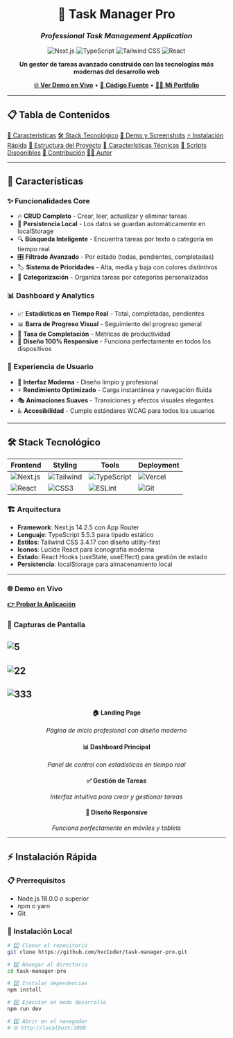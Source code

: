 <div align="center">

# 🚀 Task Manager Pro

### *Professional Task Management Application*

![Next.js](https://img.shields.io/badge/Next.js-14.2.5-black?style=for-the-badge&logo=next.js&logoColor=white)
![TypeScript](https://img.shields.io/badge/TypeScript-5.5.3-3178C6?style=for-the-badge&logo=typescript&logoColor=white)
![Tailwind CSS](https://img.shields.io/badge/Tailwind_CSS-3.4.17-38B2AC?style=for-the-badge&logo=tailwind-css&logoColor=white)
![React](https://img.shields.io/badge/React-18.3.1-61DAFB?style=for-the-badge&logo=react&logoColor=black)

**Un gestor de tareas avanzado construido con las tecnologías más modernas del desarrollo web**

[🌐 **Ver Demo en Vivo**](https://task-manager-1vnzvl6v4-benjaminmillalonc-6594s-projects.vercel.app) • [📂 **Código Fuente**](https://github.com/hxcCoder/task-manager-pro) • [👨‍💻 **Mi Portfolio**](https://github.com/hxcCoder)

---

</div>

## 📋 **Tabla de Contenidos**

[🎯 Características](#-características)
[🛠️ Stack Tecnológico](#️-stack-tecnológico)
[🚀 Demo y Screenshots](#-demo-y-screenshots)
[⚡ Instalación Rápida](#-instalación-rápida)
[📁 Estructura del Proyecto](#-estructura-del-proyecto)
[🎨 Características Técnicas](#-características-técnicas)
[🔧 Scripts Disponibles](#-scripts-disponibles)
[🤝 Contribución](#-contribución)
[👨‍💻 Autor](#-autor)

---

## 🎯 **Características**

### ✨ **Funcionalidades Core**
- 🔥 **CRUD Completo** - Crear, leer, actualizar y eliminar tareas
- 💾 **Persistencia Local** - Los datos se guardan automáticamente en localStorage
- 🔍 **Búsqueda Inteligente** - Encuentra tareas por texto o categoría en tiempo real
- 🎛️ **Filtrado Avanzado** - Por estado (todas, pendientes, completadas)
- 🏷️ **Sistema de Prioridades** - Alta, media y baja con colores distintivos
- 📂 **Categorización** - Organiza tareas por categorías personalizadas

### 📊 **Dashboard y Analytics**
- 📈 **Estadísticas en Tiempo Real** - Total, completadas, pendientes
- 📊 **Barra de Progreso Visual** - Seguimiento del progreso general
- 🎯 **Tasa de Completación** - Métricas de productividad
- 📱 **Diseño 100% Responsive** - Funciona perfectamente en todos los dispositivos

### 🎨 **Experiencia de Usuario**
- 🌟 **Interfaz Moderna** - Diseño limpio y profesional
- ⚡ **Rendimiento Optimizado** - Carga instantánea y navegación fluida
- 🎭 **Animaciones Suaves** - Transiciones y efectos visuales elegantes
- ♿ **Accesibilidad** - Cumple estándares WCAG para todos los usuarios

---

## 🛠️ **Stack Tecnológico**

<div align="center">

| Frontend | Styling | Tools | Deployment |
|----------|---------|-------|------------|
| ![Next.js](https://img.shields.io/badge/Next.js-14.2.5-black?style=flat-square&logo=next.js) | ![Tailwind](https://img.shields.io/badge/Tailwind_CSS-3.4.17-38B2AC?style=flat-square&logo=tailwind-css) | ![TypeScript](https://img.shields.io/badge/TypeScript-5.5.3-3178C6?style=flat-square&logo=typescript) | ![Vercel](https://img.shields.io/badge/Vercel-000000?style=flat-square&logo=vercel) |
| ![React](https://img.shields.io/badge/React-18.3.1-61DAFB?style=flat-square&logo=react) | ![CSS3](https://img.shields.io/badge/CSS3-1572B6?style=flat-square&logo=css3) | ![ESLint](https://img.shields.io/badge/ESLint-4B32C3?style=flat-square&logo=eslint) | ![Git](https://img.shields.io/badge/Git-F05032?style=flat-square&logo=git) |

</div>

### 🏗️ **Arquitectura**
- **Framework**: Next.js 14.2.5 con App Router
- **Lenguaje**: TypeScript 5.5.3 para tipado estático
- **Estilos**: Tailwind CSS 3.4.17 con diseño utility-first
- **Iconos**: Lucide React para iconografía moderna
- **Estado**: React Hooks (useState, useEffect) para gestión de estado
- **Persistencia**: localStorage para almacenamiento local

---

### 🌐 **Demo en Vivo**
**[👉 Probar la Aplicación](https://task-manager-pro-git-main-benjaminmillalonc-6594s-projects.vercel.app)**

### 📸 **Capturas de Pantalla**
![5](https://github.com/user-attachments/assets/05bc1108-745c-432a-9287-f33e7e6d3847)
---
![22](https://github.com/user-attachments/assets/dceb0ce1-4335-4e2b-9689-d82c65a06c6f)
---
![333](https://github.com/user-attachments/assets/04fa5ebd-9cca-48e2-a83f-d52a9cbb57a9)
---
<div align="center">

#### 🏠 **Landing Page**
*Página de inicio profesional con diseño moderno*

#### 📊 **Dashboard Principal**
*Panel de control con estadísticas en tiempo real*

#### ✅ **Gestión de Tareas**
*Interfaz intuitiva para crear y gestionar tareas*

#### 📱 **Diseño Responsive**
*Funciona perfectamente en móviles y tablets*

</div>

---

## ⚡ **Instalación Rápida**

### 📋 **Prerrequisitos**
- Node.js 18.0.0 o superior
- npm o yarn
- Git

### 🔧 **Instalación Local**

```bash
# 1️⃣ Clonar el repositorio
git clone https://github.com/hxcCoder/task-manager-pro.git

# 2️⃣ Navegar al directorio
cd task-manager-pro

# 3️⃣ Instalar dependencias
npm install

# 4️⃣ Ejecutar en modo desarrollo
npm run dev

# 5️⃣ Abrir en el navegador
# 🌐 http://localhost:3000
